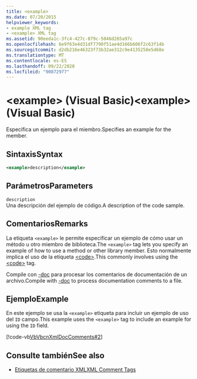 ```yaml
---
title: <example>
ms.date: 07/20/2015
helpviewer_keywords:
- example XML tag
- <example> XML tag
ms.assetid: 90eeda1c-3fc4-427c-879c-5046d265a97c
ms.openlocfilehash: 6e9f63e4d31df7790f51ae4d166b606f2c63f14b
ms.sourcegitcommit: d2db216e46323f73b32ae312c9e4135258e5d68e
ms.translationtype: MT
ms.contentlocale: es-ES
ms.lasthandoff: 09/22/2020
ms.locfileid: "90872977"
---
```

# <a name="example-visual-basic"></a><span data-ttu-id="d11cf-101">\<example> (Visual Basic)</span><span class="sxs-lookup"><span data-stu-id="d11cf-101">\<example> (Visual Basic)</span></span>

<span data-ttu-id="d11cf-102">Especifica un ejemplo para el miembro.</span><span class="sxs-lookup"><span data-stu-id="d11cf-102">Specifies an example for the member.</span></span>  
  
## <a name="syntax"></a><span data-ttu-id="d11cf-103">Sintaxis</span><span class="sxs-lookup"><span data-stu-id="d11cf-103">Syntax</span></span>  
  
```xml  
<example>description</example>  
```  
  
## <a name="parameters"></a><span data-ttu-id="d11cf-104">Parámetros</span><span class="sxs-lookup"><span data-stu-id="d11cf-104">Parameters</span></span>  

 `description`  
 <span data-ttu-id="d11cf-105">Una descripción del ejemplo de código.</span><span class="sxs-lookup"><span data-stu-id="d11cf-105">A description of the code sample.</span></span>  
  
## <a name="remarks"></a><span data-ttu-id="d11cf-106">Comentarios</span><span class="sxs-lookup"><span data-stu-id="d11cf-106">Remarks</span></span>  

 <span data-ttu-id="d11cf-107">La etiqueta `<example>` le permite especificar un ejemplo de cómo usar un método u otro miembro de biblioteca.</span><span class="sxs-lookup"><span data-stu-id="d11cf-107">The `<example>` tag lets you specify an example of how to use a method or other library member.</span></span> <span data-ttu-id="d11cf-108">Esto normalmente implica el uso de la etiqueta [\<code>](code.md).</span><span class="sxs-lookup"><span data-stu-id="d11cf-108">This commonly involves using the [\<code>](code.md) tag.</span></span>  
  
 <span data-ttu-id="d11cf-109">Compile con [-doc](../../reference/command-line-compiler/doc.md) para procesar los comentarios de documentación de un archivo.</span><span class="sxs-lookup"><span data-stu-id="d11cf-109">Compile with [-doc](../../reference/command-line-compiler/doc.md) to process documentation comments to a file.</span></span>  
  
## <a name="example"></a><span data-ttu-id="d11cf-110">Ejemplo</span><span class="sxs-lookup"><span data-stu-id="d11cf-110">Example</span></span>  

 <span data-ttu-id="d11cf-111">En este ejemplo se usa la `<example>` etiqueta para incluir un ejemplo de uso del `ID` campo.</span><span class="sxs-lookup"><span data-stu-id="d11cf-111">This example uses the `<example>` tag to include an example for using the `ID` field.</span></span>  
  
 [!code-vb[VbVbcnXmlDocComments#2](~/samples/snippets/visualbasic/VS_Snippets_VBCSharp/VbVbcnXmlDocComments/VB/Class1.vb#2)]  
  
## <a name="see-also"></a><span data-ttu-id="d11cf-112">Consulte también</span><span class="sxs-lookup"><span data-stu-id="d11cf-112">See also</span></span>

- [<span data-ttu-id="d11cf-113">Etiquetas de comentario XML</span><span class="sxs-lookup"><span data-stu-id="d11cf-113">XML Comment Tags</span></span>](index.md)
